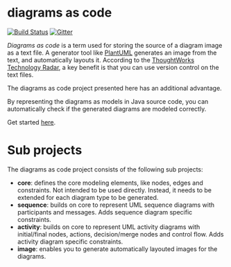 # diagrams as code
[![Build Status](https://travis-ci.com/diagramsascode/diagramsascode.svg?branch=main)](https://travis-ci.com/diagramsascode/diagramsascode)
[![Gitter](https://badges.gitter.im/diagramsascode/community.svg)](https://gitter.im/diagramsascode/community?utm_source=badge&utm_medium=badge&utm_campaign=pr-badge)

*Diagrams as code* is a term used for storing the source of a diagram image as a text file.
A generator tool like [PlantUML](https://plantuml.com/) generates an image from the text, and automatically layouts it. According to the [ThoughtWorks Technology Radar](https://www.thoughtworks.com/radar/techniques/diagrams-as-code), a key benefit is that 
you can use version control on the text files.

The diagrams as code project presented here has an additional advantage.

By representing the diagrams as models in Java source code, 
you can automatically check if the generated diagrams are modeled correctly.

Get started [here](https://github.com/diagramsascode/diagramsascode/tree/main/image).
 
# Sub projects
The diagrams as code project consists of the following sub projects:
* **core**: defines the core modeling elements, like nodes, edges and constraints. Not intended to be used directly. Instead, it needs to be extended for each diagram type to be generated.
* **sequence**: builds on core to represent UML sequence diagrams with participants and messages. Adds sequence diagram specific constraints.
* **activity**: builds on core to represent UML activity diagrams with initial/final nodes, actions, decision/merge nodes and control flow. Adds activity diagram specific constraints.
* **image**: enables you to generate automatically layouted images for the diagrams.
 
